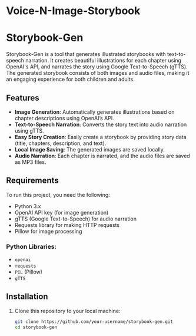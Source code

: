 # Voice-N-Image-Storybook
# Storybook-Gen

Storybook-Gen is a tool that generates illustrated storybooks with text-to-speech narration. It creates beautiful illustrations for each chapter using OpenAI's API, and narrates the story using Google Text-to-Speech (gTTS). The generated storybook consists of both images and audio files, making it an engaging experience for both children and adults.

## Features

- **Image Generation**: Automatically generates illustrations based on chapter descriptions using OpenAI’s API.
- **Text-to-Speech Narration**: Converts the story text into audio narration using gTTS.
- **Easy Story Creation**: Easily create a storybook by providing story data (title, chapters, description, and text).
- **Local Image Saving**: The generated images are saved locally.
- **Audio Narration**: Each chapter is narrated, and the audio files are saved as MP3 files.

## Requirements

To run this project, you need the following:

- Python 3.x
- OpenAI API key (for image generation)
- gTTS (Google Text-to-Speech) for audio narration
- Requests library for making HTTP requests
- Pillow for image processing

### Python Libraries:

- `openai`
- `requests`
- `PIL` (Pillow)
- `gTTS`

## Installation

1. Clone this repository to your local machine:

   ```bash
   git clone https://github.com/your-username/storybook-gen.git
   cd storybook-gen
